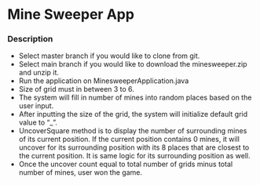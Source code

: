 # Mine Sweeper App

### Description

* Select master branch if you would like to clone from git.
* Select main branch if you would like to download the minesweeper.zip and unzip it.
* Run the application on MinesweeperApplication.java
* Size of grid must in between 3 to 6.
* The system will fill in number of mines into random places based on the user input.
* After inputting the size of the grid, the system will initialize default grid value to “_”.
* UncoverSquare method is to display the number of surrounding mines of its current position. If the current position contains 0 mines, it will uncover for its surrounding position with its 8 places that are closest to the current position. It is same logic for its surrounding position as well.
* Once the uncover count equal to total number of grids minus total number of mines, user won the game.
